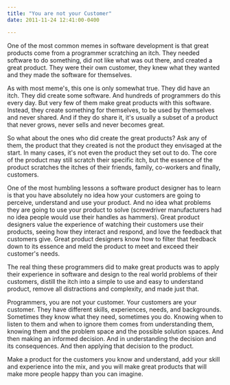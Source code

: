 ```yaml
---
title: "You are not your Customer"
date: 2011-11-24 12:41:00-0400

---
```


One of the most common memes in software development is that great products come from a programmer scratching an itch.  They needed software to do something, did not like what was out there, and created a great product.  They were their own customer, they knew what they wanted and they made the software for themselves.

As with most meme's, this one is only somewhat true.  They did have an itch.  They did create some software.  And hundreds of programmers do this every day.  But very few of them make great products with this software.  Instead, they create something for themselves, to be used by themselves and never shared.  And if they do share it, it's usually a subset of a product that never grows, never sells and never becomes great.

So what about the ones who did create the great products?  Ask any of them, the product that they created is not the product they envisaged at the start.  In many cases, it's not even the product they set out to do.  The core of the product may still scratch their specific itch, but the essence of the product scratches the itches of their friends, family, co-workers and finally, customers.

One of the most humbling lessons a software product designer has to learn is that you have absolutely no idea how your customers are going to perceive, understand and use your product.  And no idea what problems they are going to use your product to solve (screwdriver manufacturers had no idea people would use their handles as hammers).  Great product designers value the experience of watching their customers use their products, seeing how they interact and respond, and love the feedback that customers give.  Great product designers know how to filter that feedback down to its essence and meld the product to meet and exceed their customer's needs.

The real thing these programmers did to make great products was to apply their experience in software and design to the real world problems of their customers, distill the itch into a simple to use and easy to understand product, remove all distractions and complexity, and made just that.

Programmers, you are not your customer.  Your customers are your customer.  They have different skills, experiences, needs, and backgrounds.  Sometimes they know what they need, sometimes you do.  Knowing when to listen to them and when to ignore them comes from understanding them, knowing them and the problem space and the possible solution spaces.  And then making an informed decision.  And in understanding the decision and its consequences.  And then applying that decision to the product.

Make a product for the customers you know and understand, add your skill and experience into the mix, and you will make great products that will make more people happy than you can imagine.

